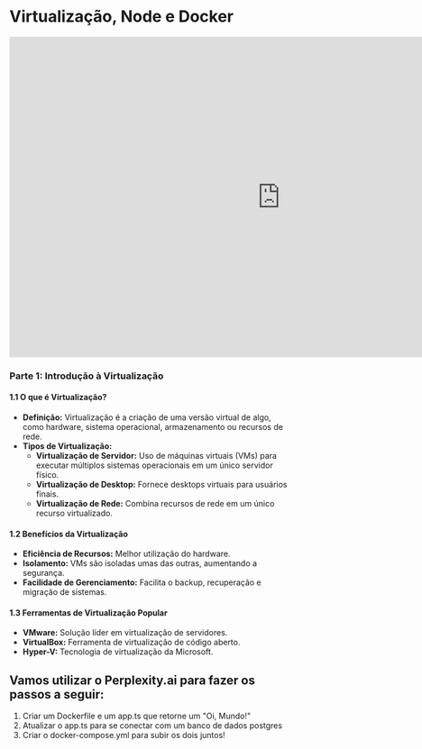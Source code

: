 # Virtualização, Node e Docker

<iframe src="https://docs.google.com/presentation/d/11zkGbgXviWX-QLiQZ2FMzt8A2lNFPZLm/embed?start=false&loop=false&delayms=3000" frameborder="0" width="960" height="569" allowfullscreen="true" mozallowfullscreen="true" webkitallowfullscreen="true"></iframe>

### Parte 1: Introdução à Virtualização

#### 1.1 O que é Virtualização?

- **Definição:** Virtualização é a criação de uma versão virtual de algo, como hardware, sistema operacional, armazenamento ou recursos de rede.
- **Tipos de Virtualização:**
  - **Virtualização de Servidor:** Uso de máquinas virtuais (VMs) para executar múltiplos sistemas operacionais em um único servidor físico.
  - **Virtualização de Desktop:** Fornece desktops virtuais para usuários finais.
  - **Virtualização de Rede:** Combina recursos de rede em um único recurso virtualizado.

#### 1.2 Benefícios da Virtualização

- **Eficiência de Recursos:** Melhor utilização do hardware.
- **Isolamento:** VMs são isoladas umas das outras, aumentando a segurança.
- **Facilidade de Gerenciamento:** Facilita o backup, recuperação e migração de sistemas.

#### 1.3 Ferramentas de Virtualização Popular

- **VMware:** Solução líder em virtualização de servidores.
- **VirtualBox:** Ferramenta de virtualização de código aberto.
- **Hyper-V:** Tecnologia de virtualização da Microsoft.

## Vamos utilizar o Perplexity.ai para fazer os passos a seguir:

1. Criar um Dockerfile e um app.ts que retorne um "Oi, Mundo!"
2. Atualizar o app.ts para se conectar com um banco de dados postgres
3. Criar o docker-compose.yml para subir os dois juntos!